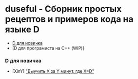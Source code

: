 # duseful - Сборник простых рецептов и примеров кода на языке D

* [D для новичка](d-для-новичка)
* [D для програмиста на С++ (WIP)]


### D для новичка

* [XinY] ["Выучить X за Y минут, где X=D"](examples/xiny)
